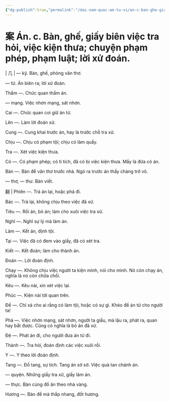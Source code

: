 ```yaml
---
{"dg-publish":true,"permalink":"/dai-nam-quac-am-tu-vi/an-c-ban-ghe-giay-bien-viec-tra-hoi-viec-kien-thua-chuyen-pham-phep-pham-luat-loi-xu-doan/","tags":["âm-vị-tự"],"created":"2025-08-15T14:52:02.246+07:00"}
---
```


# 案 Án. c. Bàn, ghế, giấy biên việc tra hỏi, việc kiện thưa; chuyện phạm phép, phạm luật; lời xử đoán.

| 几 | — kỹ. Bàn, ghế, phòng văn thơ.

— từ. Án biên ra; lời xử đoán.

Thẩm —. Chức quan thẩm án.

— mạng. Việc nhơn mạng, sát nhơn.

Cai —. Chức quan coi giữ án từ.

Lên —. Làm lời đoán xử.

Cung —. Cung khai trước án, hay là trước chỗ tra xử.

Chịu —. Chịu có phạm tội; chịu có làm quấy.

Tra —. Xét việc kiện thưa.

Có —. Có phạm phép; có tì tích, đã có bị việc kiện thưa. Mầy là đứa có án.

Bàn —. Bàn để văn thơ trước nhà. Ngó ra trước án thấy chàng trở vô.

— thơ, — thư. Bàn viết.

翻 | Phiên —. Trả án lại, hoặc phá đi.

Bác —. Trả lại, không chịu theo việc đã xử.

Tiêu —. Rồi án, bỏ án; làm cho xuôi việc tra xử.

Nghĩ —. Nghĩ sự lý mà làm án.

Làm —. Kết án, định tội.

Tại —. Việc đã có đem vào giấy, đã có xét tra.

Kiết —. Kết đoán; làm cho thành án.

Đoán —. Lời đoán định.

Chạy —. Không chịu việc người ta kiện mình, nói cho mình. Nó còn chạy án, nghĩa là nó còn chữa chối.

Kêu —. Kêu nài, xin xét việc lại.

Phúc —. Kiện nài tới quan trên.

Đề —. Chỉ xả cho ai rằng có làm tội, hoặc có sự gì. Khéo đề án tử cho người ta!

Phá —. Việc nhơn mạng, sát nhơn, người ta giấu, mà lậu ra, phát ra, quan hay bắt được. Cũng có nghĩa là bỏ án đã xử.

Đệ —. Phát án đi, cho người đưa án từ đi.

Thành —. Tra hỏi, đoán định các việc xuôi rồi.

Y —. Y theo lời đoán định.

Tang —. Đồ tang, sự tích. Tang án sờ sờ. Việc quả tan chánh án.

— quyện. Những giấy tra xử, giấy làm án.

— thực. Bàn cúng đồ ăn theo nhà vàng.

Hương —. Bàn để mà thắp nhang, đốt hương.